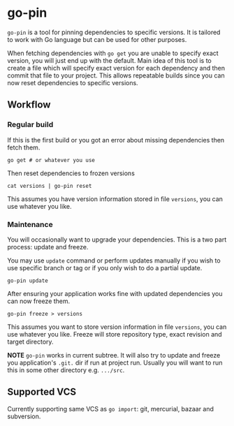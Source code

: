 # go-pin

`go-pin` is a tool for pinning dependencies to specific versions. It is tailored to work with Go language but can be used for other purposes.

When fetching dependencies with `go get` you are unable to specify exact version, you will just end up with the default. Main idea of this tool is to create a file which will specify exact version for each dependency and then commit that file to your project. This allows repeatable builds since you can now reset dependencies to specific versions.

## Workflow

### Regular build
If this is the first build or you got an error about missing dependencies then fetch them.

    go get # or whatever you use

Then reset dependencies to frozen versions

    cat versions | go-pin reset

This assumes you have version information stored in file `versions`, you can use whatever you like.

### Maintenance
You will occasionally want to upgrade your dependencies. This is a two part process: update and freeze. 

You may use `update` command or perform updates manually if you wish to use specific branch or tag or if you only wish to do a partial update.

    go-pin update

After ensuring your application works fine with updated dependencies you can now freeze them.

    go-pin freeze > versions

This assumes you want to store version information in file `versions`, you can use whatever you like. Freeze will store repository type, exact revision and target directory.

**NOTE** `go-pin` works in current subtree. It will also try to update and freeze you application's `.git.` dir if run at project run. Usually you will want to run this in some other directory e.g. `.../src`.

## Supported VCS

Currently supporting same VCS as `go import`: git, mercurial, bazaar and subversion.


